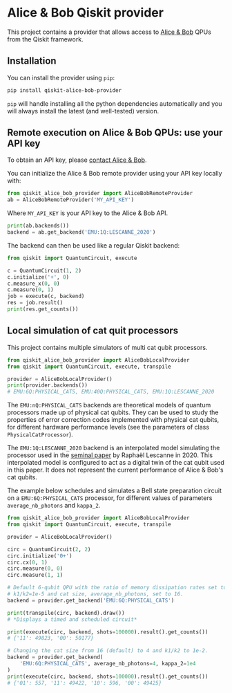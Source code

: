 # Alice & Bob Qiskit provider

This project contains a provider that allows access to
[Alice & Bob](https://alice-bob.com/) QPUs from the Qiskit framework.

## Installation

You can install the provider using `pip`:

```bash
pip install qiskit-alice-bob-provider
```

`pip` will handle installing all the python dependencies automatically and you
will always install the  latest (and well-tested) version.

## Remote execution on Alice & Bob QPUs: use your API key

To obtain an API key, please [contact Alice & Bob](https://alice-bob.com/contact/).

You can initialize the Alice & Bob remote provider using your API key
locally with:

```python
from qiskit_alice_bob_provider import AliceBobRemoteProvider
ab = AliceBobRemoteProvider('MY_API_KEY')
```

Where `MY_API_KEY` is your API key to the Alice & Bob API.

```python
print(ab.backends())
backend = ab.get_backend('EMU:1Q:LESCANNE_2020')
```

The backend can then be used like a regular Qiskit backend:

```python
from qiskit import QuantumCircuit, execute

c = QuantumCircuit(1, 2)
c.initialize('+', 0)
c.measure_x(0, 0)
c.measure(0, 1)
job = execute(c, backend)
res = job.result()
print(res.get_counts())
```

## Local simulation of cat quit processors

This project contains multiple simulators of multi cat qubit processors.

```python
from qiskit_alice_bob_provider import AliceBobLocalProvider
from qiskit import QuantumCircuit, execute, transpile

provider = AliceBobLocalProvider()
print(provider.backends())
# EMU:6Q:PHYSICAL_CATS, EMU:40Q:PHYSICAL_CATS, EMU:1Q:LESCANNE_2020
```

The `EMU:nQ:PHYSICAL_CATS` backends are theoretical models of quantum processors made
up of physical cat qubits.
They can be used to study the properties of error correction codes implemented
with physical cat qubits, for different hardware performance levels
(see the parameters of class `PhysicalCatProcessor`).

The `EMU:1Q:LESCANNE_2020` backend is an interpolated model simulating the processor
used in the [seminal paper](https://arxiv.org/pdf/1907.11729.pdf) by Raphaël
Lescanne in 2020.
This interpolated model is configured to act as a digital twin of the cat qubit
used in this paper.
It does not represent the current performance of Alice & Bob's cat qubits.

The example below schedules and simulates a Bell state preparation circuit on
a `EMU:6Q:PHYSICAL_CATS` processor, for different values of parameters
`average_nb_photons` and `kappa_2`.

```python
from qiskit_alice_bob_provider import AliceBobLocalProvider
from qiskit import QuantumCircuit, execute, transpile

provider = AliceBobLocalProvider()

circ = QuantumCircuit(2, 2)
circ.initialize('0+')
circ.cx(0, 1)
circ.measure(0, 0)
circ.measure(1, 1)

# Default 6-qubit QPU with the ratio of memory dissipation rates set to
# k1/k2=1e-5 and cat size, average_nb_photons, set to 16.
backend = provider.get_backend('EMU:6Q:PHYSICAL_CATS')

print(transpile(circ, backend).draw())
# *Displays a timed and scheduled circuit*

print(execute(circ, backend, shots=100000).result().get_counts())
# {'11': 49823, '00': 50177}

# Changing the cat size from 16 (default) to 4 and k1/k2 to 1e-2.
backend = provider.get_backend(
    'EMU:6Q:PHYSICAL_CATS', average_nb_photons=4, kappa_2=1e4
)
print(execute(circ, backend, shots=100000).result().get_counts())
# {'01': 557, '11': 49422, '10': 596, '00': 49425}
```
